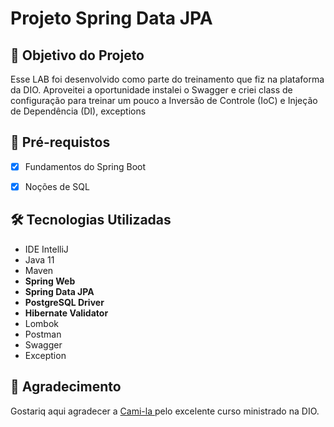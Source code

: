 <h1>Projeto Spring Data JPA </h1>

<h2>🎯 Objetivo do Projeto</h2>
<p>Esse LAB foi desenvolvido como parte do treinamento que fiz na plataforma da DIO. Aproveitei a oportunidade instalei o Swagger e criei class de configuração para treinar um pouco a Inversão de Controle (IoC) e Injeção de Dependência (DI), exceptions</p>

<h2>
🛑 Pré-requistos
</h2>

- [x] Fundamentos do Spring Boot

- [x] Noções de SQL



<h2>🛠 Tecnologias Utilizadas</h2>

<ul>
    <li>IDE IntelliJ</li>
    <li>Java 11</li>
    <li>Maven</li>
    <li><strong>Spring Web</strong></li>
    <li><strong>Spring Data JPA</strong></li>
    <li><strong>PostgreSQL Driver</strong></li>
    <li><strong>Hibernate Validator</strong></li>
    <li>Lombok</li>
    <li>Postman</li>
    <li>Swagger</li>
    <li>Exception</li>

</ul>



<h2> 🤝 Agradecimento </h2>
Gostariq aqui agradecer a <a href="https://github.com/cami-la/">Cami-la </a> pelo excelente curso ministrado na DIO.




